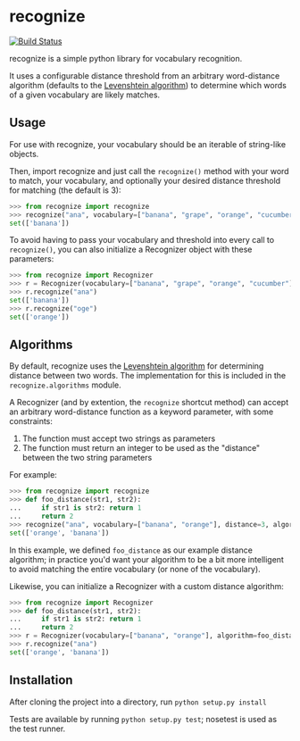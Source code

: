 recognize
=========

[![Build Status](https://travis-ci.org/spencerwi/recognize.png)](https://travis-ci.org/spencerwi/recognize)

recognize is a simple python library for vocabulary recognition.

It uses a configurable distance threshold from an arbitrary word-distance algorithm 
(defaults to the [Levenshtein algorithm](http://en.wikipedia.org/wiki/Levenshtein_distance)) to 
determine which words of a given vocabulary are likely matches.


Usage
-----

For use with recognize, your vocabulary should be an iterable of string-like objects.

Then, import recognize and just call the `recognize()` method with your word to match, your vocabulary, 
and optionally your desired distance threshold for matching (the default is 3):

```python
>>> from recognize import recognize
>>> recognize("ana", vocabulary=["banana", "grape", "orange", "cucumber"], distance=3)
set(['banana'])
```
    

To avoid having to pass your vocabulary and threshold into every call to `recognize()`, you can also initialize a
Recognizer object with these parameters:

```python
>>> from recognize import Recognizer
>>> r = Recognizer(vocabulary=["banana", "grape", "orange", "cucumber"], distance=3)
>>> r.recognize("ana")
set(['banana'])
>>> r.recognize("oge")
set(['orange'])
```

Algorithms
----------

By default, recognize uses the [Levenshtein algorithm](http://en.wikipedia.org/wiki/Levenshtein_distance) 
for determining distance between two words. The implementation for this is included in the 
`recognize.algorithms` module.

A Recognizer (and by extention, the `recognize` shortcut method) can accept an arbitrary word-distance function as 
a keyword parameter, with some constraints:

1. The function must accept two strings as parameters
2. The function must return an integer to be used as the "distance" between the two string parameters

For example:

```python
>>> from recognize import recognize
>>> def foo_distance(str1, str2):
...     if str1 is str2: return 1
...     return 2
>>> recognize("ana", vocabulary=["banana", "orange"], distance=3, algorithm=foo_distance)
set(['orange', 'banana'])
```

In this example, we defined `foo_distance` as our example distance algorithm; in practice you'd want your algorithm 
to be a bit more intelligent to avoid matching the entire vocabulary (or none of the vocabulary).

Likewise, you can initialize a Recognizer with a custom distance algorithm:

```python
>>> from recognize import Recognizer
>>> def foo_distance(str1, str2):
...     if str1 is str2: return 1
...     return 2
>>> r = Recognizer(vocabulary=["banana", "orange"], algorithm=foo_distance)
>>> r.recognize("ana")
set(['orange', 'banana'])
```


Installation
------------

After cloning the project into a directory, run `python setup.py install`

Tests are available by running `python setup.py test`; nosetest is used as the test runner.
